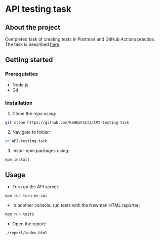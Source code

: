 # API testing task
## About the project
Completed task of creating tests in Postman and GitHub Actions practice.  
The task is described [here](https://github.com/WannaBeDream/Postman-newman-ghActions).

## Getting started
### Prerequisites
- Node.js  
- Git  

### Installation  

1. Clone the repo using:  
```sh
git clone https://github.com/KaHDaPaIII/API-testing-task
```
2. Navigate to folder:
```sh
cd API-testing-task
```
3. Install npm packages using:
```sh
npm install
```

## Usage  
- Turn on the API server:  
```sh
npm run turn-on-api
```
- In another console, run tests with the Newman HTML reporter:  
```sh
npm run tests
```
- Open the report:  
```sh
./report/index.html
```